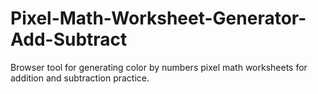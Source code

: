 # Pixel-Math-Worksheet-Generator-Add-Subtract
Browser tool for generating color by numbers pixel math worksheets for addition and subtraction practice. 
